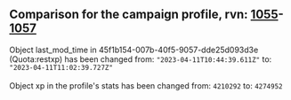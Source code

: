 ## Comparison for the campaign profile, rvn: [1055](https://github.com/PRO100KatYT/FortniteProfileRevisions/tree/main/profiles/campaign/1055%20campaign.json)-[1057](https://github.com/PRO100KatYT/FortniteProfileRevisions/tree/main/profiles/campaign/1057%20campaign.json)

Object last_mod_time in 45f1b154-007b-40f5-9057-dde25d093d3e (Quota:restxp) has been changed from: `"2023-04-11T10:44:39.611Z"` to: `"2023-04-11T11:02:39.727Z"`
<br><br>
Object xp in the profile's stats has been changed from: `4210292` to: `4274952`
<br><br>
